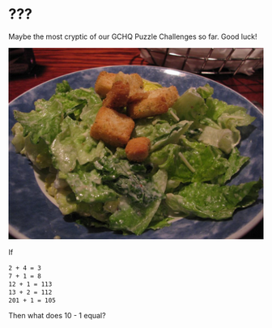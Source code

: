 # ???

Maybe the most cryptic of our GCHQ Puzzle Challenges so far. Good luck!

![](1600px-Caesar_Salad_3252381290-1024x768.jpg)

If

    2 + 4 = 3
    7 + 1 = 8
    12 + 1 = 113
    13 + 2 = 112
    201 + 1 = 105

Then what does 10 - 1 equal?
